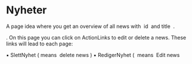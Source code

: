 # Nyheter
 A page idea where you get an overview of all news with ​ id ​ and ​ title ​ . 


. On this page you can click on ActionLinks to edit or delete a news. These links will lead to each page: 
 
 
▪ SlettNyhet (​ means​ ​ delete news​ ) ▪ RedigerNyhet ( ​ means​ ​ Edit news​ 

